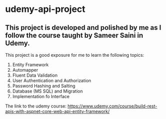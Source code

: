 # udemy-api-project
## This project is developed and polished by me as I follow the course taught by Sameer Saini in Udemy.

This project is a good exposure for me to learn the following topics:

1. Entity Framework
2. Automapper
3. Fluent Data Validation
4. User Authentication and Authorization
5. Password Hashing and Salting
6. Database (MS SQL) and Migration
7. Implementation fo Interface

The link to the udemy course: https://www.udemy.com/course/build-rest-apis-with-aspnet-core-web-api-entity-framework/ 

